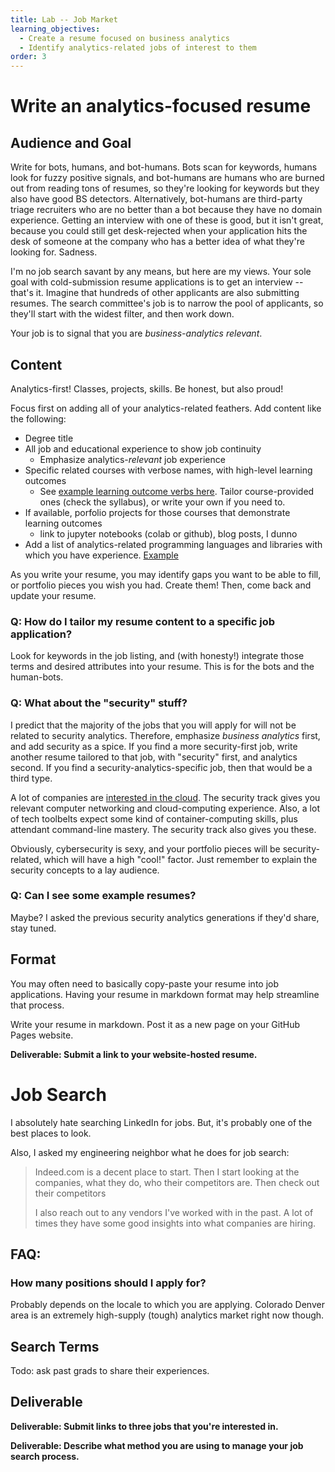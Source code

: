 ```yaml
---
title: Lab -- Job Market
learning_objectives:
  - Create a resume focused on business analytics
  - Identify analytics-related jobs of interest to them
order: 3
---
```


# Write an analytics-focused resume

## Audience and Goal

Write for bots, humans, and bot-humans.
Bots scan for keywords, humans look for fuzzy positive signals, and bot-humans
are humans who are burned out from reading tons of resumes, so they're looking
for keywords but they also have good BS detectors. Alternatively, bot-humans are
third-party triage recruiters who are no better than a bot because they have no
domain experience. Getting an interview with one of these is good, but it isn't great,
because you could still get desk-rejected when your application hits the desk of someone
at the company who has a better idea of what they're looking for. Sadness.

I'm no job search savant by any means, but here are my views. Your sole goal
with cold-submission resume applications is to get an interview -- that's it. Imagine
that hundreds of other applicants are also submitting resumes. The search committee's
job is to narrow the pool of applicants, so they'll start with the widest filter,
and then work down.

Your job is to signal that you are _business-analytics relevant_.


## Content
Analytics-first! Classes, projects, skills. Be honest, but also proud!

Focus first on
adding all of your analytics-related feathers. Add content like the following:

* Degree title
* All job and educational experience to show job continuity
  * Emphasize analytics-_relevant_ job experience
* Specific related courses with verbose names, with high-level learning outcomes
  * See [example learning outcome verbs here](https://citl.indiana.edu/teaching-resources/course-design/developing-learning-outcomes/index.html). Tailor course-provided ones
    (check the syllabus), or write your own if you need to.
* If available, porfolio projects for those courses that demonstrate learning outcomes
  * link to jupyter notebooks (colab or github), blog posts, I dunno
* Add a list of analytics-related programming languages and libraries with which
  you have experience. [Example](https://imgur.com/gallery/r0SEEoh)

As you write your resume, you may identify gaps you want to be able to fill, or
portfolio pieces you wish you had. Create them! Then, come back and update your resume.


### Q: How do I tailor my resume content to a specific job application?

Look for keywords in the job listing, and (with honesty!) integrate those terms
and desired attributes into your resume. This is for the bots and the human-bots.


### Q: What about the "security" stuff?

I predict that the majority of the jobs that you will apply for will not be related
to security analytics. Therefore, emphasize _business analytics_ first, and add
security as a spice. If you find a more security-first job, write another resume
tailored to that job, with "security" first, and analytics second. If you find
a security-analytics-specific job, then that would be a third type.

A lot of companies are [interested in the cloud](https://www.youtube.com/watch?v=9ntPxdWAWq8). The security track gives you relevant computer networking
and cloud-computing experience. Also, a lot of tech toolbelts expect some kind
of container-computing skills, plus
attendant command-line mastery. The security track also gives you these.

Obviously, cybersecurity is sexy, and your portfolio pieces will be security-related,
which will have a high "cool!" factor. Just remember to explain the security concepts
to a lay audience.


### Q: Can I see some example resumes?

Maybe? I asked the previous security analytics generations if they'd share, stay tuned.


## Format

You may often need to basically copy-paste your resume into job applications.
Having your resume in markdown format may help streamline that process.

Write your resume in markdown. Post it as a new page on your GitHub Pages website.

**Deliverable: Submit a link to your website-hosted resume.**


# Job Search

I absolutely hate searching LinkedIn for jobs. But, it's probably one of the best places
to look.

Also, I asked my engineering neighbor what he does for job search:

> Indeed.com is a decent place to start. Then I start looking at the companies, what they do, who their competitors are. Then check out their competitors
>
> I also reach out to any vendors I've worked with in the past. A lot of times they have some good insights into what companies are hiring.



## FAQ:

### How many positions should I apply for?

Probably depends on the locale to which you are applying. Colorado Denver area is
an extremely high-supply (tough) analytics market right now though.


## Search Terms

Todo: ask past grads to share their experiences.


## Deliverable

**Deliverable: Submit links to three jobs that you're interested in.**

**Deliverable: Describe what method you are using to manage your job search process.**
